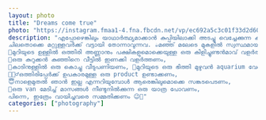 ```yaml
---		
layout: photo
title: "Dreams come true"
photo: "https://instagram.fmaa1-4.fna.fbcdn.net/vp/ec692a5c3c01f33d2d60cbedfd67041e/5E5F51A2/t51.2885-15/e35/67523702_636765770160885_3654874296360118156_n.jpg?_nc_ht=instagram.fmaa1-4.fna.fbcdn.net&_nc_cat=109"
description: "എപ്പോഴെങ്കിലും യാഥാർത്ഥ്യമാക്കാൻ കുപ്പിയിലാക്കി അടച്ചു വെച്ചേക്കുന്ന കുറേ സ്വപ്നങ്ങൾ ഉണ്ട് എല്ലാവർക്കും... എനിക്കും..
ചിലതൊക്കെ മറ്റുള്ളവർക്ക് വട്ടായി തോന്നാവുന്നവ. ☕മഞ്ഞ് മലേടെ മുകളിൽ സ്വസ്ഥമായിരുന്ന് കട്ടൻചായ കുടിക്കണം,
🌳മുറിയുടെ ഉള്ളിൽ ഒത്തിരി അണ്ണാനും പക്ഷികളുമൊക്കെയുള്ള ഒരു കിളിച്ചുണ്ടൻമാവ് വളർത്തണം,
🦊ഒരു കുറുക്കൻ കുഞ്ഞിനെ വീട്ടിൽ ഇണക്കി വളർത്തണം,
🏡കാടിനുള്ളിൽ ഒരു കൊച്ചു വീടുപണിയണം, 🐠മുറിയുടെ ഒരു ഭിത്തി മുഴുവൻ aquarium വേണം,
💁🏻‍♂️ഒത്തിരിപ്പേർക്ക്‌ ഉപകാരമുള്ള ഒരു product ഉണ്ടാക്കണം,
😇നാളെമുതൽ ഞാൻ ഇല്ല എന്നറിയുമ്പോൾ ആരെങ്കിലുമൊക്കെ സങ്കടപെടണം,
🚌ഒരു van മേടിച്ച് മാസങ്ങൾ നീണ്ടുനിൽക്കുന്ന ഒരു യാത്ര പോവണം,
പിന്നെ, ഇത്രേം വായിച്ചവരെ സമ്മതിക്കണം 😉🤗"
categories: ["photography"]
---
```

